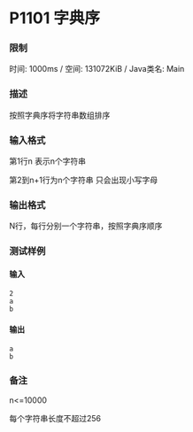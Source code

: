 # P1101 字典序
### 限制
时间: 1000ms / 空间: 131072KiB / Java类名: Main

### 描述
按照字典序将字符串数组排序 

### 输入格式

第1行n 表示n个字符串

第2到n+1行为n个字符串 只会出现小写字母 

### 输出格式
N行，每行分别一个字符串，按照字典序顺序 

### 测试样例
#### 输入
```
2
a
b
```

#### 输出
```
a
b
```

### 备注
n<=10000

每个字符串长度不超过256 